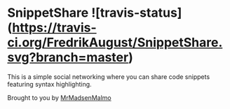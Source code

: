 # SnippetShare ![travis-status] (https://travis-ci.org/FredrikAugust/SnippetShare.svg?branch=master)

This is a simple social networking where you can share code snippets featuring syntax highlighting. 

Brought to you by [MrMadsenMalmo](http://mrmadsenmalmo.com)
